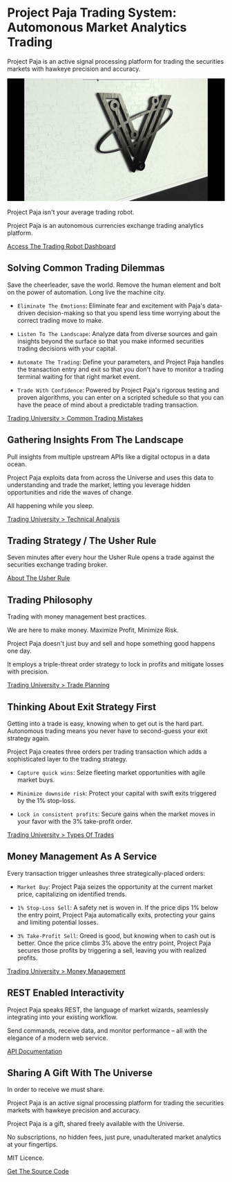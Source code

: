 # Project Paja Trading System: Automonous Market Analytics Trading

Project Paja is an active signal processing platform for trading the securities markets with hawkeye precision and accuracy.

![Project Paja Trading System](/docs/docs/assets/cover.png)

Project Paja isn't your average trading robot.

Project Paja is an autonomous currencies exchange trading analytics platform.

[Access The Trading Robot Dashboard](developer-guides/getting-started-guide.md)

## Solving Common Trading Dilemmas

Save the cheerleader, save the world. Remove the human element and bolt on the power of automation. Long live the machine city.

* `Eliminate The Emotions`: Eliminate fear and excitement with Paja's data-driven decision-making so that you spend less time worrying about the correct trading move to make.

* `Listen To The Landscape`: Analyze data from diverse sources and gain insights beyond the surface so that you make informed securities trading decisions with your capital.

* `Automate The Trading`: Define your parameters, and Project Paja handles the transaction entry and exit so that you don't have to monitor a trading terminal waiting for that right market event.

* `Trade With Confidence`: Powered by Project Paja's rigorous testing and proven algorithms, you can enter on a scripted schedule so that you can have the peace of mind about a predictable trading transaction.

[Trading University > Common Trading Mistakes](developer-guides/getting-started-guide.md)

## Gathering Insights From The Landscape

Pull insights from multiple upstream APIs like a digital octopus in a data ocean.

Project Paja exploits data from across the Universe and uses this data to understanding and trade the market, letting you leverage hidden opportunities and ride the waves of change.

All happening while you sleep.

[Trading University > Technical Analysis](developer-guides/getting-started-guide.md)

## Trading Strategy / The Usher Rule

Seven minutes after every hour the Usher Rule opens a trade against the securities exchange trading broker.

[About The Usher Rule](developer-guides/getting-started-guide.md)

## Trading Philosophy

Trading with money management best practices.

We are here to make money. Maximize Profit, Minimize Risk.

Project Paja doesn't just buy and sell and hope something good happens one day.

It employs a triple-threat order strategy to lock in profits and mitigate losses with precision.

[Trading University > Trade Planning](developer-guides/getting-started-guide.md)

## Thinking About Exit Strategy First

Getting into a trade is easy, knowing when to get out is the hard part. Autonomous trading means you never have to second-guess your exit strategy again.

Project Paja creates three orders per trading transaction which adds a sophisticated layer to the trading strategy. 

* `Capture quick wins`: Seize fleeting market opportunities with agile market buys.

* `Minimize downside risk`: Protect your capital with swift exits triggered by the 1% stop-loss.

* `Lock in consistent profits`: Secure gains when the market moves in your favor with the 3% take-profit order.

[Trading University > Types Of Trades](developer-guides/getting-started-guide.md)

## Money Management As A Service

Every transaction trigger unleashes three strategically-placed orders:

* `Market Buy`: Project Paja seizes the opportunity at the current market price, capitalizing on identified trends.

* `1% Stop-Loss Sell`: A safety net is woven in. If the price dips 1% below the entry point, Project Paja automatically exits, protecting your gains and limiting potential losses.

* `3% Take-Profit Sell`: Greed is good, but knowing when to cash out is better. Once the price climbs 3% above the entry point, Project Paja secures those profits by triggering a sell, leaving you with realized profits.

[Trading University > Money Management](developer-guides/getting-started-guide.md)

## REST Enabled Interactivity

Project Paja speaks REST, the language of market wizards, seamlessly integrating into your existing workflow.

Send commands, receive data, and monitor performance – all with the elegance of a modern web service.

[API Documentation](developer-guides/getting-started-guide.md)

## Sharing A Gift With The Universe

In order to receive we must share.

Project Paja is an active signal processing platform for trading the securities markets with hawkeye precision and accuracy.

Project Paja is a gift, shared freely available with the Universe.

No subscriptions, no hidden fees, just pure, unadulterated market analytics at your fingertips.

MIT Licence.

[Get The Source Code](developer-guides/getting-started-guide.md)
